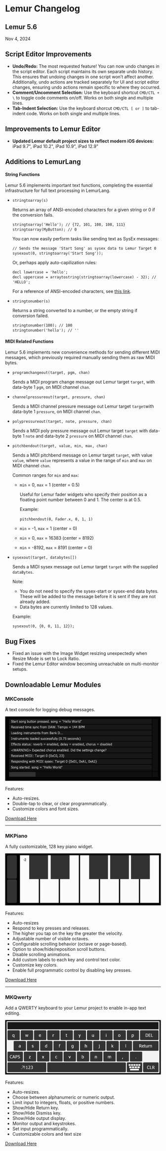# Lemur Changelog

## Lemur 5.6

Nov 4, 2024

## Script Editor Improvements

- **Undo/Redo:** The most requested feature! You can now undo changes in the script editor. Each script maintains its own separate undo history. This ensures that undoing changes in one script won’t affect another. Additionally, undo actions are tracked separately for UI and script editor changes, ensuring undo actions remain specific to where they occurred.
- **Comment/Uncomment Selection:** Use the keyboard shortcut  `CMD/CTL + \` to toggle code comments on/off. Works on both single and multiple lines.
- **Tab-Indent Selection:** Use the keyboard shorcut `CMD/CTL [ or ]` to tab-indent code. Works on both single and multiple lines.


## Improvements to Lemur Editor

- **Updated Lemur default project sizes to reflect modern iOS devices:** iPad 9.7", iPad 10.2", iPad 10.9", iPad 12.9"


## Additions to LemurLang

#### String Functions

Lemur 5.6 implements important text functions, completing the essential infrastructure for full text processing in LemurLang. 

- `stringtoarray(s)`

    Returns an array of ANSI-encoded characters for a given string or 0 if the conversion fails. 
    
    ```
    stringtoarray('Hello'); // {72, 101, 108, 108, 111}
    stringtoarray(MyButton); // 0
    ```
    
    You can now easily perform tasks like sending text as SysEx messages:
    
    ```
    // Sends the message 'Start Song' as sysex data to Lemur Target 0
    sysexout(0, stringtoarray('Start Song'));
    ```
    
    Or, perhaps apply auto-capilization rules:
    
    ```
    decl lowercase = 'hello';
    decl uppercase = arraytostring(stringtoarray(lowercase) - 32); //     'HELLO';
    ```
    
    For a reference of ANSI-encoded characters, see [this link](https://www.ascii-code.com). 

- `stringtonumber(s)`

    Returns a string converted to a number, or the empty string if conversion failed.
    
    ```
    stringtonumber(100); // 100
    stringtonumber('hello'); // ''
    ```

#### MIDI Related Functions

Lemur 5.6 implements new convenience methods for sending different MIDI messages, which previously required manually sending them as raw MIDI bytes.

    
- `programchangeout(target, pgm, chan)`

    Sends a MIDI program change message out Lemur target `target`, with data-byte 1 `pgm`, on MIDI channel `chan`.
    
- `channelpressureout(target, pressure, chan)`

    Sends a MIDI channel pressure message out Lemur target `target`with data-byte 1 `pressure`, on MIDI channel `chan`.
    
- `polypressureout(target, note, pressure, chan)`

    Sends a MIDI poly pressure message out Lemur target `target` with data-byte 1 `note` and data-byte 2 `pressure` on MIDI channel `chan`.
    
- `pitchbendout(target, value, min, max, chan)`

    Sends a MIDI pitchbend message on Lemur target `target`, with value `value`, where `value` represents a value in the range of `min` and `max` on MIDI channel `chan`.
    
    Common ranges for `min` and `max`:
    
    - `min` = 0, `max` = 1 (center = 0.5)

        Useful for Lemur fader widgets who specify their position as a floating point number between 0 and 1. The center is at 0.5.
        
        Example:
        
        `pitchbendout(0, Fader.x, 0, 1, 1)`
    
    - `min` = -1, `max` = 1 (center = 0)
    - `min` = 0, `max` = 16383 (center = 8192)
    - `min` = -8192, `max` = 8191 (center = 0)

- `sysexout(target, databytes[])`

    Sends a MIDI sysex message out Lemur target `target` with the supplied `dataBytes`. 
    
    Note:
    - You do not need to specify the sysex-start or sysex-end data bytes. These will be added to the message before it is sent if they are not already added.
    - Data bytes are currently limited to 128 values.

    Example:
    
    ```
    sysexout(0, {0, 0, 11, 12});
    ```

## Bug Fixes

- Fixed an issue with the Image Widget resizing unexpectedly when Resize Mode is set to Lock Ratio.
- Fixed the Lemur Editor window becoming unreachable on multi-monitor setups.


## Downloadable Lemur Modules

### MKConsole

A text console for logging debug messages.

![MKConsole Screenshot](images/MKConsole-Screenshot.png)

Features:

- Auto-resizes.
- Double-tap to clear, or clear programmatically. 
- Customize colors and font sizes.

[Download Here](https://github.com/MIDIKinetics/MKConsole)

--- 

### MKPiano

A fully customizable, 128 key piano widget.

![MKPiano Screenshot](images/MKPiano-Screenshot.png)

Features:

- Auto-resizes 
- Respond to key presses and releases.
- The higher you tap on the key the greater the velocity.
- Adjustable number of visible octaves.
- Configurable scrolling behavior (octave or page-based).
- Option to show/hide/reposition scroll buttons.
- Disable scrolling animations.
- Add custom labels to each key and control text color.
- Customize key colors.
- Enable full programmatic control by disabling key presses.

[Download Here](https://github.com/MIDIKinetics/MKPiano)

--- 

### MKQwerty

Add a QWERTY keyboard to your Lemur project to enable in-app text editing.

![MKQwerty Screenshot](images/MKQwerty-Screenshot.png)

Features:

- Auto-resizes.
- Choose between alphanumeric or numeric output.
- Limit input to integers, floats, or positive numbers.
- Show/Hide Return key.
- Show/Hide Dismiss key.
- Show/Hide output display.
- Monitor output and keystrokes.
- Set input programmatically.
- Customizable colors and text size


[Download Here](https://github.com/MIDIKinetics/MKQwerty)

